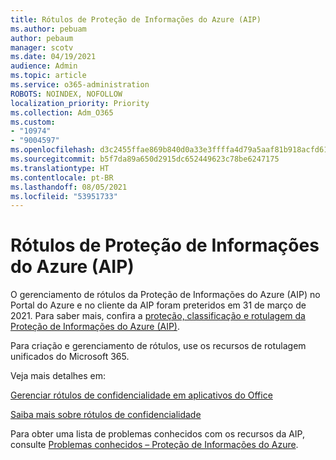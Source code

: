 ```yaml
---
title: Rótulos de Proteção de Informações do Azure (AIP)
ms.author: pebuam
author: pebaum
manager: scotv
ms.date: 04/19/2021
audience: Admin
ms.topic: article
ms.service: o365-administration
ROBOTS: NOINDEX, NOFOLLOW
localization_priority: Priority
ms.collection: Adm_O365
ms.custom:
- "10974"
- "9004597"
ms.openlocfilehash: d3c2455ffae869b840d0a33e3ffffa4d79a5aaf81b918acfd6122c3b4ec03712
ms.sourcegitcommit: b5f7da89a650d2915dc652449623c78be6247175
ms.translationtype: HT
ms.contentlocale: pt-BR
ms.lasthandoff: 08/05/2021
ms.locfileid: "53951733"
---
```

# <a name="azure-information-protection-aip-labels"></a>Rótulos de Proteção de Informações do Azure (AIP)

O gerenciamento de rótulos da Proteção de Informações do Azure (AIP) no Portal do Azure e no cliente da AIP foram preteridos em 31 de março de 2021. Para saber mais, confira a [proteção, classificação e rotulagem da Proteção de Informações do Azure (AIP)](https://docs.microsoft.com/azure/information-protection/aip-classification-and-protection).

Para criação e gerenciamento de rótulos, use os recursos de rotulagem unificados do Microsoft 365. 

Veja mais detalhes em:

[Gerenciar rótulos de confidencialidade em aplicativos do Office](https://docs.microsoft.com/microsoft-365/compliance/sensitivity-labels-office-apps)

[Saiba mais sobre rótulos de confidencialidade](https://docs.microsoft.com/microsoft-365/compliance/sensitivity-labels)

Para obter uma lista de problemas conhecidos com os recursos da AIP, consulte [Problemas conhecidos – Proteção de Informações do Azure](https://docs.microsoft.com/azure/information-protection/known-issues).